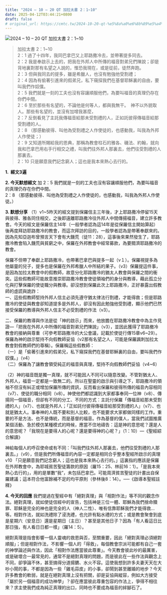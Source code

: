 ```yaml
---
title: "2024 – 10 – 20 QT 加拉太書 2：1~10"
date: 2025-04-12T03:44:21+0800
draft: false
# original_url: https://cmtc.tw/2024-10-20-qt-%e5%8a%a0%e6%8b%89%e5%a4%aa%e6%9b%b8-2%ef%bc%9a110
---
```


![2024 – 10 – 20 QT 加拉太書 2：1\~10](/images/qt.jpg  "2024 – 10 – 20 QT 加拉太書 2：1\~10")

> 加拉太書 2：1\~10  
> 2：1 過了十四年，我同巴拿巴又上耶路撒冷去，並帶著提多同去。  
> 2：2 我是奉啟示上去的，把我在外邦人中所傳的福音對弟兄們陳說；卻是背地裏對那有名望之人說的，惟恐我現在，或是從前，徒然奔跑。  
> 2：3 但與我同去的提多，雖是希臘人，也沒有勉強他受割禮；  
> 2：4 因為有偷著引進來的假弟兄，私下窺探我們在基督耶穌裏的自由，要叫我們作奴僕。  
> 2：5 我們就是一刻的工夫也沒有容讓順服他們，為要叫福音的真理仍存在你們中間。  
> 2：6 至於那些有名望的，不論他是何等人，都與我無干。　神不以外貌取人。那些有名望的，並沒有加增我甚麼，  
> 2：7 反倒看見了主託我傳福音給那未受割禮的人，正如託彼得傳福音給那受割禮的人。  
> 2：8 （那感動彼得、叫他為受割禮之人作使徒的，也感動我，叫我為外邦人作使徒；）  
> 2：9 又知道所賜給我的恩典，那稱為教會柱石的雅各、磯法、約翰，就向我和巴拿巴用右手行相交之禮，叫我們往外邦人那裏去，他們往受割禮的人那裏去。  
> 2：10 只是願意我們記念窮人；這也是我本來熱心去行的。

**1.  經文3遍**

**2. 今天默想經文**
加 2：5 我們就是一刻的工夫也沒有容讓順服他們，為要叫福音的真理仍存在你們中間。  
2：8 （那感動彼得、叫他為受割禮之人作使徒的，也感動我，叫我為外邦人作使徒。）

**3. 默想分享**
（1）v1\~5昨天的經文提到保羅信主三年後，才上耶路撒冷停留15天與彼得、雅各同住相交，之後即遠離耶路撒冷往外邦人中間傳揚福音，建立許多教會。今天的經文是保羅信主14年（一般學者認為這14年是從保羅信主開始算起）後再度拜訪耶路撒冷的教會，而這次拜訪的目的，一般學者認為是帶著奉獻來的。因為先知亞迦布曾預言天下會有大饑荒（徒11：28），這事後來果然發生了，耶路撒冷教會陷入饑荒與貧窮之中，保羅在外邦教會中經常募款，為要賙濟耶路撒冷的教會。

保羅不但帶了奉獻上耶路撒冷，也帶著巴拿巴與提多一起（v１）。保羅視提多為他屬靈的兒子，提多也是保羅在外邦希臘人中所結的果子。（v3）保羅提這件事，是因為加拉太教會中的假教師，故意分化耶路撒冷的猶太人教會與保羅之間的衝突。這些假教師可能故意推崇耶路撒冷教會使徒領袖們的身分與教導，藉此孤立分化與打擊保羅的使徒職分與教導。卻沒想到保羅此次上耶路撒冷，正好暴露出假教師的虛謊與詭詐：  
一、這些假教師堅持外邦人信主必須先遵守猶太律法行割禮，才能得救；但是耶路撒冷的使徒與教會卻知道提多是外邦人，卻沒有因此勉強他受割禮，顯示他們已然接受保羅的教導與外邦人信主不必受割禮的作法（v3）。

二、保羅的教導與作法是從「神的啟示」而來，他放膽在耶路撒冷教會中為主作見證—「把我在外邦人中所傳的福音對弟兄們陳說」（v3），並因此獲得了耶路撤冷教會的接納與尊重（可參考耶路撒冷的大公會議，記載於使徒行傳15章v6\~29）。保羅為神的啟示堅持不向假教師妥協（v2那有名望之人，可能是保羅諷刺加拉太教會對假教師們的尊稱）。保羅稱這些假教師：  
（一）是「偷著引進來的假弟兄，私下窺探我們在基督耶穌裏的自由，要叫我們作奴僕。」（v4）  
（二）保羅為了讓教會領受純正的福音與真理，堅持不向假教師們妥協（v4\~6）

（2）神的福音既是獨一真理，就不可能因人不同可以隨意改變。不管對猶太人、外邦人，福音一定都是一致無二的。所以在聖靈的啟示與引導之下，耶路撒冷的領袖不但沒有糾正或增加保羅所傳的資訊，反而看出保羅和彼得所傳的福音內容相同（v7）、使徒的職分相同（v8）。神使他們都認識到大家都事奉同一位神（v8）、傳揚同一個福音，但卻有不同的分工、不同的方式：主託付保羅「傳福音給那未受割禮的人」（v7）、也就是外邦人；「正如託付彼得傳福音給那受割禮的人」（v7）、也就是猶太人。事奉神的人既不要和別人比較，也不能要求大家都做同樣的工作。重要的不是方法、也不是傳統，而是基督的福音。作為基督的僕人，當我們試圖推廣某個活動、急於模仿某種模式的時候，應當不住地禱告：這是神的意思呢？還是人的意思呢？「我現在是要得人的心呢？還是要得神的心呢？」（1：10）—《聖經綜合解讀》

神給每個人的呼召使命或有不同：「叫我們往外邦人那裏去，他們往受割禮的人那裏去。」（v9），但是我們所傳福音的內容一定都是相同合乎整本聖經所啟示的真理  
v10 「只是願意我們記念窮人；這也是我本來熱心去行的。」這裏指的應該是保羅在外邦教會中，為耶城貧苦聖徒籌款的原因（羅15：25、林前16：1）。「是我本來熱心去行的」，用的是單數“我”，未包括巴拿巴。可能周濟貧苦聖徒的計畫出自保羅建議；這本符合他富餘補不足的均平原則（參林後8：14）。──《啟導本聖經註釋》

**4. 今天的回應**
我們提過在聖經中有「絕對真理」與「相對作法」等不同的觀念作法。絕對真理，就如使徒信經中的宣告，包括神是三位一體、耶穌為我們捨命贖罪、耶穌是完全的神也是完全的人（神人二性）、唯有信靠耶穌我們才能得救…等。相對作法，就如洗禮除了浸洗禮，也允許有點水禮的方式；或是教會聚會到底是星期六（安息日）還是星期日（主日）？甚至是其他日子？因為「有人看這日比那日強，有人看日日都一樣」（羅14：5）。

絕對真理是指會影響一個人靈魂的救恩與否，至關重要，因此「絕對真理必須絕對順服」；但是相對作法，不影響一個人的「得救」，每個教會宗派可能都有自己一套的神學論述與作法，因此「相對作法應當彼此尊重」。今天教會彼此吵的最厲害，或是破壞合一最常見的，通常不是絕對真理的問題，而是彼此在一些作法與觀念上不同，卻爭論不休，甚至搞得分道揚鑣、水火不容。這使我想到許多夫妻天天在大吵小鬧的事，不都是因為一些「雞毛蒜皮」的小事，卻鬧到甚至離婚的地步？今天許多教會的軟弱，就是在絕對真理上沒有把關，卻是妥協與縱容，例如大方接受「屬於另一個福音的成功神學」？卻在應當彼此尊重包容的作法上，爭得不相往來？求主使我們成為純正真理的出口，同時也不要成為福音的絆腳石了。
